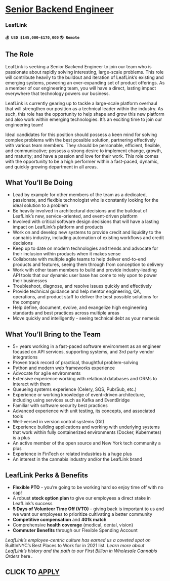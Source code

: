 # [Senior Backend Engineer](https://www.remotewlb.com/apply/senior-backend-engineer-118002)  
### LeafLink  
#### `💰 USD $145,000~$170,000` `🌎 Remote`  

## **The Role**

LeafLink is seeking a Senior Backend Engineer to join our team who is passionate about rapidly solving interesting, large-scale problems. This role will contribute heavily to the buildout and iteration of LeafLink’s existing and emerging systems, powering an ever-expanding set of product offerings. As a member of our engineering team, you will have a direct, lasting impact everywhere that technology powers our business.

LeafLink is currently gearing up to tackle a large-scale platform overhaul that will strengthen our position as a technical leader within the industry. As such, this role has the opportunity to help shape and grow this new platform and also work within emerging technologies. It’s an exciting time to join our engineering team!

Ideal candidates for this position should possess a keen mind for solving complex problems with the best possible solution, partnering effectively with various team members. They should be personable, efficient, flexible, and communicative; possess a strong desire to implement change, growth, and maturity; and have a passion and love for their work. This role comes with the opportunity to be a high performer within a fast-paced, dynamic, and quickly growing department in all areas.

## **What You’ll Be Doing**

  * Lead by example for other members of the team as a dedicated, passionate, and flexible technologist who is constantly looking for the ideal solution to a problem
  * Be heavily involved in architectural decisions and the buildout of LeafLink’s new, service-oriented, and event-driven platform
  * Involved with critical software design decisions that will have a lasting impact on LeafLink’s platform and products
  * Work on and develop new systems to provide credit and liquidity to the cannabis industry, including automation of existing workflows and credit decisions
  * Keep up to date on modern technologies and trends and advocate for their inclusion within products when it makes sense
  * Collaborate with multiple agile teams to help deliver end-to-end products and features, seeing them through from conception to delivery
  * Work with other team members to build and provide industry-leading API tools that our dynamic user base has come to rely upon to power their businesses
  * Troubleshoot, diagnose, and resolve issues quickly and effectively
  * Provide technical guidance and help mentor engineering, QA, operations, and product staff to deliver the best possible solutions for the company
  * Help define, document, evolve, and evangelize high engineering standards and best practices across multiple areas
  * Move quickly and intelligently - seeing technical debt as your nemesis

## **What You’ll Bring to the Team**

  * 5+ years working in a fast-paced software environment as an engineer focused on API services, supporting systems, and 3rd party vendor integrations
  * Proven track record of practical, thoughtful problem-solving
  * Python and modern web frameworks experience
  * Advocate for agile environments
  * Extensive experience working with relational databases and ORMs to interact with them
  * Queueing systems experience (Celery, SQS, Pub/Sub, etc.)
  * Experience or working knowledge of event-driven architecture, including using services such as Kafka and EventBridge
  * Familiar with software security best practices
  * Advanced experience with unit testing, its concepts, and associated tools
  * Well-versed in version control systems (Git)
  * Experience building applications and working with underlying systems that work within fully containerized environments (Docker, Kubernetes) is a plus
  * An active member of the open source and New York tech community a plus
  * Experience in FinTech or related industries is a huge plus
  * An interest in the cannabis industry and/or the LeafLink brand

## **LeafLink Perks & Benefits**

  * **Flexible PTO** \- you’re going to be working hard so enjoy time off with no cap!
  * A robust **stock option plan** to give our employees a direct stake in LeafLink’s success
  * **5 Days of Volunteer Time Off (VTO)** \- giving back is important to us and we want our employees to prioritize cultivating a better community
  * **Competitive compensation** and **401k match**
  * Comprehensive **health** **coverage** (medical, dental, vision)
  * **Commuter Benefits** through our Flexible Spending Account

_LeafLink’s employee-centric culture has earned us a coveted spot on_ BuiltInNYC’s Best Places to Work for in 2021 list. _Learn more about LeafLink’s history and the path to our First Billion in Wholesale Cannabis Orders_ here _._

  
## CLICK TO [APPLY](https://www.remotewlb.com/apply/senior-backend-engineer-118002)

